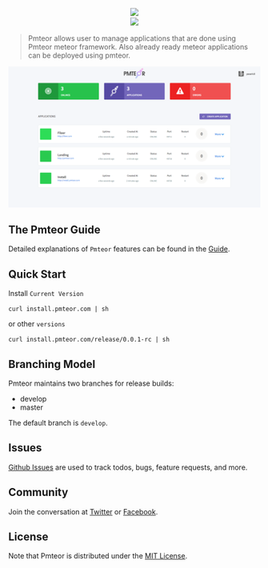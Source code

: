 <p align="center">
  <img src="https://raw.githubusercontent.com/pmteor/pmteor/develop/public/images/logo.png"></br>
  <a href="https://travis-ci.org/pmteor/pmteor">
    <img src="https://travis-ci.org/pmteor/pmteor.png">
  </a>
</p>

> Pmteor allows user to manage applications that are done using Pmteor meteor framework. Also already ready meteor applications can be deployed using pmteor. 

![Pmteor Screencapture](https://raw.githubusercontent.com/pmteor/pmteor/develop/public/images/screencapture.png)

## The Pmteor Guide
Detailed explanations of `Pmteor` features can be found in the [Guide][guide].

## Quick Start

Install `Current Version`

```shell
curl install.pmteor.com | sh
```

or other `versions`
```shell
curl install.pmteor.com/release/0.0.1-rc | sh
```

## Branching Model

Pmteor maintains two branches for release builds:

* develop
* master

The default branch is `develop`.

## Issues

[Github Issues](https://github.com/pmteor/pmteor/issues) are used to track todos, bugs, feature requests, and more.

## Community

Join the conversation at [Twitter](https://twitter.com/pmteor) or [Facebook](https://www.facebook.com/pmteor).


## License

Note that Pmteor is distributed under the [MIT License](http://opensource.org/licenses/MIT).


[guide]: https://github.com/pmteor/pmteor/blob/develop/GUIDE.md
